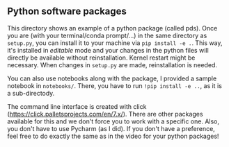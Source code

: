 ## Python software packages
This directory shows an example of a python package (called pds). 
Once you are (with your terminal/conda prompt/...) in the same directory as `setup.py`, 
you can install it to your machine via `pip install -e .`. 
This way, it's installed in _editable_ mode and your
changes in the python files will directly be available without reinstallation.
Kernel restart might be necessary.
When changes in `setup.py` are made, reinstallation is needed.

You can also use notebooks along with the package, I provided a sample notebook in `notebooks/`.
There, you have to run `!pip install -e ..`, as it is a sub-directody.

The command line interface is created with click (https://click.palletsprojects.com/en/7.x/). 
There are other packages available for this and we don't force you to work with
a specific one. Also, you don't have to use Pycharm (as I did). If you don't
have a preference, feel free to do exactly the same as in the video for your
python packages!
